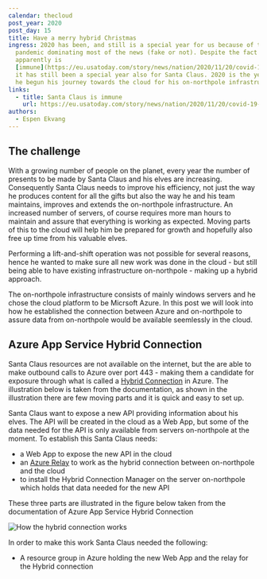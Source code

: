 ```yaml
---
calendar: thecloud
post_year: 2020
post_day: 15
title: Have a merry hybrid Christmas
ingress: 2020 has been, and still is a special year for us because of the
  pandemic dominating most of the news (fake or not). Despite the fact that he
  apparently is
  [immune](https://eu.usatoday.com/story/news/nation/2020/11/20/covid-19-and-christmas-santa-immune-coronavirus-fauci-says/3777871001/),
  it has still been a special year also for Santa Claus. 2020 is the year when
  he begun his journey towards the cloud for his on-northpole infrastructure.
links:
  - title: Santa Claus is immune
    url: https://eu.usatoday.com/story/news/nation/2020/11/20/covid-19-and-christmas-santa-immune-coronavirus-fauci-says/3777871001/
authors:
  - Espen Ekvang
---
```

## The challenge

With a growing number of people on the planet, every year the number of presents to be made by Santa Claus and his elves are increasing. Consequently Santa Claus needs to improve his efficiency, not just the way he produces content for all the gifts but also the way he and his team maintains, improves and extends the on-northpole infrastructure. An increased number of servers, of course requires more man hours to maintain and assure that everything is working as expected. Moving parts of this to the cloud will help him be prepared for growth and hopefully also free up time from his valuable elves.

Performing a lift-and-shift operation was not possible for several reasons, hence he wanted to make sure all new work was done in the cloud - but still being able to have existing infrastructure on-northpole - making up a hybrid approach.

The on-northpole infrastructure consists of mainly windows servers and he chose the cloud platform to be Micrsoft Azure. In this post we will look into how he established the connection between Azure and on-northpole to assure data from on-northpole would be available seemlessly in the cloud.

## Azure App Service Hybrid Connection

Santa Claus resources are not available on the internet, but the are able to make outbound calls to Azure over port 443 - making them a candidate for exposure through what is called a [Hybrid Connection](https://docs.microsoft.com/en-us/azure/app-service/app-service-hybrid-connections) in Azure. The illustration below is taken from the documentation, as shown in the illustration there are few moving parts and it is quick and easy to set up.

Santa Claus want to expose a new API providing information about his elves. The API will be created in the cloud as a Web App, but some of the data needed for the API is only available from servers on-northpole at the moment. To establish this Santa Claus needs:

* a Web App to expose the new API in the cloud
* an [Azure Relay](https://docs.microsoft.com/en-us/azure/azure-relay/relay-what-is-it) to work as the hybrid connection between on-northpole and the cloud
* to install the Hybrid Connection Manager on the server on-northpole which holds that data needed for the new API

These three parts are illustrated in the figure below taken from the documentation of Azure App Service Hybrid Connection

![](/assets/hybridconn-connectiondiagram.png "How the hybrid connection works")

In order to make this work Santa Claus needed the following:

* A resource group in Azure holding the new Web App and the relay for the Hybrid connection